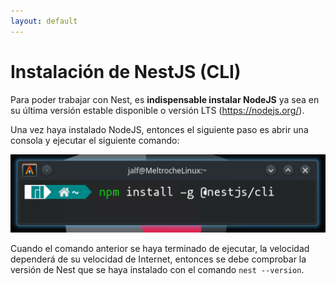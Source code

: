 ```yaml
---
layout: default
---
```

# Instalación de NestJS (CLI)

Para poder trabajar con Nest, es **indispensable instalar NodeJS** ya sea en su última versión estable disponible o versión LTS (<https://nodejs.org/>).

Una vez haya instalado NodeJS, entonces el siguiente paso es abrir una consola y ejecutar el siguiente comando:

![Instalación del CLI de Nest](../assets/instalacion-nestjs-cli.png "Instalación del CLI de Nest")

Cuando el comando anterior se haya terminado de ejecutar, la velocidad dependerá de su velocidad de Internet, entonces se debe comprobar la versión de Nest que se haya instalado con el comando `nest --version`.
